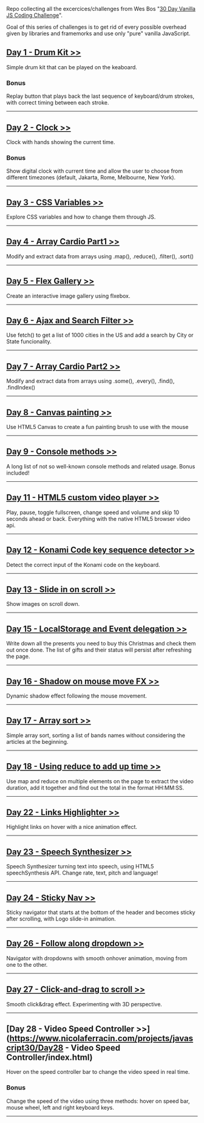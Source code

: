 Repo collecting all the excercices/challenges from Wes Bos "[30 Day Vanilla JS Coding Challenge](https://javascript30.com/)".

Goal of this series of challenges is to get rid of every possible overhead given by libraries and framemorks and use only "pure" vanilla JavaScript.


## [Day 1 - Drum Kit >>](https://www.nicolaferracin.com/projects/javascript30/Day1%20-%20Drum%20Kit/index.html)
Simple drum kit that can be played on the keaboard.

### Bonus
Replay button that plays back the last sequence of keyboard/drum strokes, with correct timing between each stroke.

---

## [Day 2 - Clock >>](https://www.nicolaferracin.com/projects/javascript30/Day2%20-%20Clock/index.html)
Clock with hands showing the current time.

### Bonus
Show digital clock with current time and allow the user to choose from different timezones (default, Jakarta, Rome, Melbourne, New York).

---

## [Day 3 - CSS Variables >>](https://www.nicolaferracin.com/projects/javascript30/Day3%20-%20CSS%20variables/index.html)
Explore CSS variables and how to change them through JS.

---

## [Day 4 - Array Cardio Part1 >>](https://www.nicolaferracin.com/projects/javascript30/Day4%20-%20Array%20Cardio%20part1/index.html)
Modify and extract data from arrays using .map(), .reduce(), .filter(), .sort()

---

## [Day 5 - Flex Gallery >>](https://www.nicolaferracin.com/projects/javascript30/Day5%20-%20Flex%20gallery/index.html)
Create an interactive image gallery using flxebox.

---

## [Day 6 - Ajax and Search Filter >>](https://www.nicolaferracin.com/projects/javascript30/Day6%20-%20Ajax%20and%20Search%20filtering/index.html)
Use fetch() to get a list of 1000 cities in the US and add a search by City or State funcionality.

---

## [Day 7 - Array Cardio Part2 >>](https://www.nicolaferracin.com/projects/javascript30/Day7%20-%20Array%20Cardio%20part2/index.html)
Modify and extract data from arrays using .some(), .every(), .find(), .findIndex()

---

## [Day 8 - Canvas painting >>](https://www.nicolaferracin.com/projects/javascript30/Day8%20-%20Canvas%20painting/index.html)
Use HTML5 Canvas to create a fun painting brush to use with the mouse

---

## [Day 9 - Console methods >>](https://www.nicolaferracin.com/projects/javascript30/Day9%20-%20console%20methods/index.html)
A long list of not so well-known console methods and related usage. Bonus included!

---

<!-- ## Day 10 - Shift multiple selection
Allow multiple selection of checkboxes while holding the shift-key down.

--- -->

## [Day 11 - HTML5 custom video player >>](https://www.nicolaferracin.com/projects/javascript30/Day11%20-%20Shift%20multiple%20selection/index.html)
Play, pause, toggle fullscreen, change speed and volume and skip 10 seconds ahead or back. Everything with the native HTML5 browser video api.

---

## [Day 12 - Konami Code key sequence detector >>](https://www.nicolaferracin.com/projects/javascript30/Day12%20-%20Key%20sequence%20detection/index.html)
Detect the correct input of the Konami code on the keyboard.

---

## [Day 13 - Slide in on scroll >>](https://www.nicolaferracin.com/projects/javascript30/Day13%20-%20Slide%20in%20on%20scroll/index.html)
Show images on scroll down.

---

## [Day 15 - LocalStorage and Event delegation >>](https://www.nicolaferracin.com/projects/javascript30/Day15%20-%20LocalStorage%20and%20Event%20delegation/index.html)
Write down all the presents you need to buy this Christmas and check them out once done.
The list of gifts and their status will persist after refreshing the page.

---

## [Day 16 - Shadow on mouse move FX >>](https://www.nicolaferracin.com/projects/javascript30/Day16%20-%20Shadow%20on%20mouse%20move%20FX/index.html)
Dynamic shadow effect following the mouse movement.

---

## [Day 17 - Array sort >>](https://www.nicolaferracin.com/projects/javascript30/Day17%20-%20Array%20sort/index.html)
Simple array sort, sorting a list of bands names without considering the articles at the beginning.

---

## [Day 18 - Using reduce to add up time >>](https://www.nicolaferracin.com/projects/javascript30/Day18%20-%20Using%20reduce%20to%20add%20up%20time/index.html)
Use map and reduce on multiple elements on the page to extract the video duration, add it together and find out the total in the format HH:MM:SS.

---

## [Day 22 - Links Highlighter >>](https://www.nicolaferracin.com/projects/javascript30/Day22%20-%20Links%20Highlighter/index.html)
Highlight links on hover with a nice animation effect.

---

## [Day 23 - Speech Synthesizer >>](https://www.nicolaferracin.com/projects/javascript30/Day23%20-%20Speech%20Synthesizer/index.html)
Speech Synthesizer turning text into speech, using HTML5 speechSynthesis API. Change rate, text, pitch and language!

---

## [Day 24 - Sticky Nav >>](https://www.nicolaferracin.com/projects/javascript30/Day24%20-%20Sticky%20Nav/index.html)
Sticky navigator that starts at the bottom of the header and becomes sticky after scrolling, with Logo slide-in animation.

---

## [Day 26 - Follow along dropdown >>](https://www.nicolaferracin.com/projects/javascript30/Day26%20-%20Follow%20along%20dropdown/index.html)
Navigator with dropdowns with smooth onhover animation, moving from one to the other.

---

## [Day 27 - Click-and-drag to scroll >>](https://www.nicolaferracin.com/projects/javascript30/Day27%20-%20Click-and-drag%20to%20scroll/index.html)
Smooth click&drag effect. Experimenting with 3D perspective.

---

## [Day 28 - Video Speed Controller >>](https://www.nicolaferracin.com/projects/javascript30/Day28 - Video Speed Controller/index.html)
Hover on the speed controller bar to change the video speed in real time.

### Bonus
Change the speed of the video using three methods: hover on speed bar, mouse wheel, left and right keyboard keys.

---
